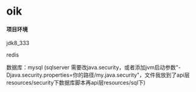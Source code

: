 # oik

#### 项目环境

jdk8_333

redis

数据库：mysql (sqlserver 需要改java.security，或者添加jvm启动参数"-Djava.security.properties=你的路径/my.java.security"，文件我放到了api层resources/security下数据库脚本再api层resources/sql下) 

